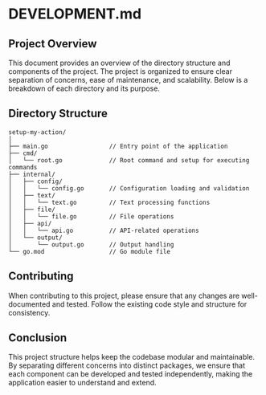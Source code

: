 # DEVELOPMENT.md

## Project Overview

This document provides an overview of the directory structure and components of the project. The project is organized to
ensure clear separation of concerns, ease of maintenance, and scalability. Below is a breakdown of each directory and
its purpose.

## Directory Structure

```
setup-my-action/
│
├── main.go                 // Entry point of the application
├── cmd/
│   └── root.go             // Root command and setup for executing commands
├── internal/
│   ├── config/
│   │   └── config.go       // Configuration loading and validation
│   ├── text/
│   │   └── text.go         // Text processing functions
│   ├── file/
│   │   └── file.go         // File operations
│   ├── api/
│   │   └── api.go          // API-related operations
│   └── output/
│       └── output.go       // Output handling
└── go.mod                  // Go module file
```

## Contributing

When contributing to this project, please ensure that any changes are well-documented and tested. Follow the existing
code style and structure for consistency.

## Conclusion

This project structure helps keep the codebase modular and maintainable. By separating different concerns into distinct
packages, we ensure that each component can be developed and tested independently, making the application easier to
understand and extend.

